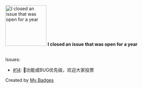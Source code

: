 <img src="https://my-badges.github.io/my-badges/old-issue-1.png" alt="I closed an issue that was open for a year" title="I closed an issue that was open for a year" width="128">
<strong>I closed an issue that was open for a year</strong>
<br><br>

Issues:

- <a href="https://github.com/opsre/go-ldap-admin/issues/14">#14</a>: 🧐功能或BUG优先级，欢迎大家投票


Created by <a href="https://github.com/my-badges/my-badges">My Badges</a>